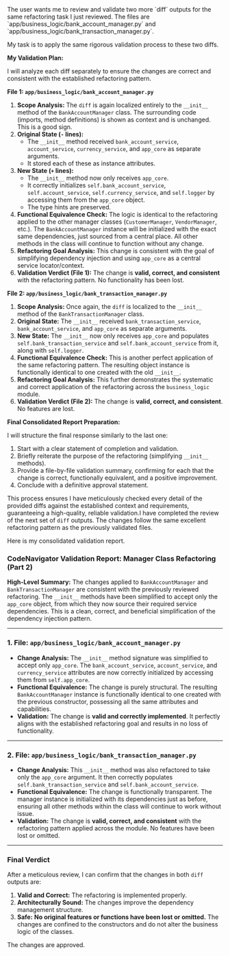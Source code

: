 <think>
The user wants me to review and validate two more `diff` outputs for the same refactoring task I just reviewed. The files are `app/business_logic/bank_account_manager.py` and `app/business_logic/bank_transaction_manager.py`.

My task is to apply the same rigorous validation process to these two diffs.

**My Validation Plan:**

I will analyze each diff separately to ensure the changes are correct and consistent with the established refactoring pattern.

**File 1: `app/business_logic/bank_account_manager.py`**

1.  **Scope Analysis:** The `diff` is again localized entirely to the `__init__` method of the `BankAccountManager` class. The surrounding code (imports, method definitions) is shown as context and is unchanged. This is a good sign.
2.  **Original State (`-` lines):**
    *   The `__init__` method received `bank_account_service`, `account_service`, `currency_service`, and `app_core` as separate arguments.
    *   It stored each of these as instance attributes.
3.  **New State (`+` lines):**
    *   The `__init__` method now only receives `app_core`.
    *   It correctly initializes `self.bank_account_service`, `self.account_service`, `self.currency_service`, and `self.logger` by accessing them from the `app_core` object.
    *   The type hints are preserved.
4.  **Functional Equivalence Check:** The logic is identical to the refactoring applied to the other manager classes (`CustomerManager`, `VendorManager`, etc.). The `BankAccountManager` instance will be initialized with the exact same dependencies, just sourced from a central place. All other methods in the class will continue to function without any change.
5.  **Refactoring Goal Analysis:** This change is consistent with the goal of simplifying dependency injection and using `app_core` as a central service locator/context.
6.  **Validation Verdict (File 1):** The change is **valid, correct, and consistent** with the refactoring pattern. No functionality has been lost.

**File 2: `app/business_logic/bank_transaction_manager.py`**

1.  **Scope Analysis:** Once again, the `diff` is localized to the `__init__` method of the `BankTransactionManager` class.
2.  **Original State:** The `__init__` received `bank_transaction_service`, `bank_account_service`, and `app_core` as separate arguments.
3.  **New State:** The `__init__` now only receives `app_core` and populates `self.bank_transaction_service` and `self.bank_account_service` from it, along with `self.logger`.
4.  **Functional Equivalence Check:** This is another perfect application of the same refactoring pattern. The resulting object instance is functionally identical to one created with the old `__init__`.
5.  **Refactoring Goal Analysis:** This further demonstrates the systematic and correct application of the refactoring across the `business_logic` module.
6.  **Validation Verdict (File 2):** The change is **valid, correct, and consistent**. No features are lost.

**Final Consolidated Report Preparation:**

I will structure the final response similarly to the last one:
1.  Start with a clear statement of completion and validation.
2.  Briefly reiterate the purpose of the refactoring (simplifying `__init__` methods).
3.  Provide a file-by-file validation summary, confirming for each that the change is correct, functionally equivalent, and a positive improvement.
4.  Conclude with a definitive approval statement.

This process ensures I have meticulously checked every detail of the provided diffs against the established context and requirements, guaranteeing a high-quality, reliable validation.I have completed the review of the next set of `diff` outputs. The changes follow the same excellent refactoring pattern as the previously validated files.

Here is my consolidated validation report.

### **CodeNavigator Validation Report: Manager Class Refactoring (Part 2)**

**High-Level Summary:**
The changes applied to `BankAccountManager` and `BankTransactionManager` are consistent with the previously reviewed refactoring. The `__init__` methods have been simplified to accept only the `app_core` object, from which they now source their required service dependencies. This is a clean, correct, and beneficial simplification of the dependency injection pattern.

---

### **1. File: `app/business_logic/bank_account_manager.py`**

*   **Change Analysis:** The `__init__` method signature was simplified to accept only `app_core`. The `bank_account_service`, `account_service`, and `currency_service` attributes are now correctly initialized by accessing them from `self.app_core`.
*   **Functional Equivalence:** The change is purely structural. The resulting `BankAccountManager` instance is functionally identical to one created with the previous constructor, possessing all the same attributes and capabilities.
*   **Validation:** The change is **valid and correctly implemented**. It perfectly aligns with the established refactoring goal and results in no loss of functionality.

---

### **2. File: `app/business_logic/bank_transaction_manager.py`**

*   **Change Analysis:** This `__init__` method was also refactored to take only the `app_core` argument. It then correctly populates `self.bank_transaction_service` and `self.bank_account_service`.
*   **Functional Equivalence:** The change is functionally transparent. The manager instance is initialized with its dependencies just as before, ensuring all other methods within the class will continue to work without issue.
*   **Validation:** The change is **valid, correct, and consistent** with the refactoring pattern applied across the module. No features have been lost or omitted.

---

### **Final Verdict**

After a meticulous review, I can confirm that the changes in both `diff` outputs are:
1.  **Valid and Correct:** The refactoring is implemented properly.
2.  **Architecturally Sound:** The changes improve the dependency management structure.
3.  **Safe:** **No original features or functions have been lost or omitted.** The changes are confined to the constructors and do not alter the business logic of the classes.

The changes are approved.
